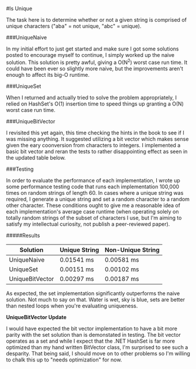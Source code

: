 #Is Unique

The task here is to determine whether or not a given string is comprised of unique characters ("aba" = not unique, "abc" = unique).

###UniqueNaive

In my initial effort to just get started and make sure I got some solutions posted to encourage myself to continue, I simply worked up the naive solution. This solution is pretty awful, giving a O(N<sup>2</sup>) worst case run time. It could have been ever so slightly more naive, but the improvements aren't enough to affect its big-O runtime.

###UniqueSet

When I returned and actually tried to solve the problem appropriately, I relied on HashSet's O(1) insertion time to speed things up granting a O(N) worst case run time.

###UniqueBitVector

I revisited this yet again, this time checking the hints in the book to see if I was missing anything. It suggested utilizing a bit vector which makes sense given the eary coonversion from characters to integers. I implemented a basic bit vector and reran the tests to rather disappointing effect as seen in the updated table below.

###Testing

In order to evaluate the performance of each implementation, I wrote up some performance testing code that runs each implementation 100,000 times on random strings of length 60. In cases where a unique string was required, I generate a unique string and set a random character to a random other character. These conditions ought to give me a reasonable idea of each implementation's average case runtime (when operating solely on totally random strings of the subset of characters I use, but I'm aiming to satisfy my intellectual curiosity, not publish a peer-reviewed paper).

#####Results

| Solution        | Unique String | Non-Unique String |
|-----------------|---------------|-------------------|
| UniqueNaive     | 0.01541 ms    | 0.00581 ms        |
| UniqueSet       | 0.00151 ms    | 0.00102 ms        |
| UniqueBitVector | 0.00297 ms    | 0.00187 ms        |

As expected, the set implementation significantly outperforms the naive solution. Not much to say on that. Water is wet, sky is blue, sets are better than nested loops when you're evaluating uniqueness.

**UniqueBitVector Update**

I would have expected the bit vector implementation to have a bit more parity with the set solution than is demonstated in testing. The bit vector operates as a set and while I expect that the .NET HashSet is far more optimized than my hand written BitVector class, I'm surprised to see such a desparity. That being said, I should move on to other problems so I'm willing to chalk this up to "needs optimization" for now.
